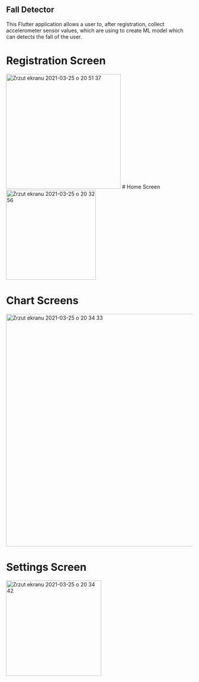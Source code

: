 ## Fall Detector

This Flutter application allows a user to, after registration, collect accelerometer sensor values, which are using to create ML model which can detects the fall of the user.
# Registration Screen
<img width="309" alt="Zrzut ekranu 2021-03-25 o 20 51 37" src="https://user-images.githubusercontent.com/34981187/112534914-f5eff580-8dab-11eb-8d18-0092a1e3f7ba.png">
# Home Screen
<img width="242" alt="Zrzut ekranu 2021-03-25 o 20 32 56" src="https://user-images.githubusercontent.com/34981187/112532635-57fb2b80-8da9-11eb-893e-39d467fbee4e.png">

# Chart Screens
<img width="626" alt="Zrzut ekranu 2021-03-25 o 20 34 33" src="https://user-images.githubusercontent.com/34981187/112532840-97c21300-8da9-11eb-994b-5f4e6e729aca.png">

# Settings Screen 
<img width="257" alt="Zrzut ekranu 2021-03-25 o 20 34 42" src="https://user-images.githubusercontent.com/34981187/112532866-9f81b780-8da9-11eb-84b2-6fe4367d15ed.png">


